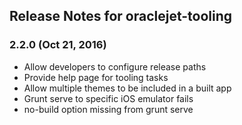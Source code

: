 ## Release Notes for oraclejet-tooling ##

### 2.2.0 (Oct 21, 2016)
* Allow developers to configure release paths
* Provide help page for tooling tasks
* Allow multiple themes to be included in a built app
* Grunt serve to specific iOS emulator fails
* no-build option missing from grunt serve
